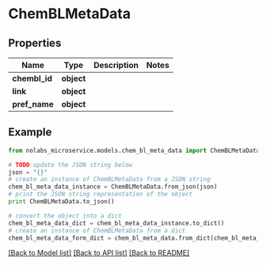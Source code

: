 # ChemBLMetaData


## Properties

Name | Type | Description | Notes
------------ | ------------- | ------------- | -------------
**chembl_id** | **object** |  | 
**link** | **object** |  | 
**pref_name** | **object** |  | 

## Example

```python
from nolabs_microservice.models.chem_bl_meta_data import ChemBLMetaData

# TODO update the JSON string below
json = "{}"
# create an instance of ChemBLMetaData from a JSON string
chem_bl_meta_data_instance = ChemBLMetaData.from_json(json)
# print the JSON string representation of the object
print ChemBLMetaData.to_json()

# convert the object into a dict
chem_bl_meta_data_dict = chem_bl_meta_data_instance.to_dict()
# create an instance of ChemBLMetaData from a dict
chem_bl_meta_data_form_dict = chem_bl_meta_data.from_dict(chem_bl_meta_data_dict)
```
[[Back to Model list]](../README.md#documentation-for-models) [[Back to API list]](../README.md#documentation-for-api-endpoints) [[Back to README]](../README.md)


